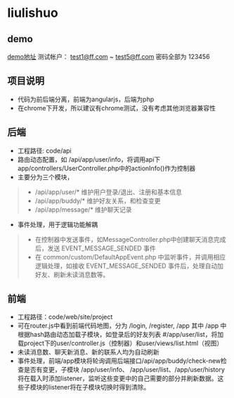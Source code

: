 # liulishuo

## demo
[demo地址](http://121.42.45.187/site/#/login)
测试帐户：
test1@ff.com ~ test5@ff.com
密码全部为 123456

## 项目说明
+ 代码为前后端分离，前端为angularjs，后端为php
+ 在chrome下开发，所以建议有chrome测试，没有考虑其他浏览器兼容性

## 后端
+ 工程路径: code/api
+ 路由动态配置，如 /api/app/user/info，将调用api下app/controllers/UserController.php中的actionInfo()作为控制器
+ 主要分为三个模块，
>* /api/app/user/* 维护用户登录/退出、注册和基本信息
>* /api/app/buddy/* 维护好友关系，和检查变更
>* /api/app/message/* 维护聊天记录
+ 事件处理，用于逻辑功能解耦
>* 在控制器中发送事件，如MessageController.php中创建聊天消息完成后，发送 EVENT_MESSAGE_SENDED 事件
>* 在 common/custom/DefaultAppEvent.php 中监听事件，并调用相应逻辑处理，如接收 EVENT_MESSAGE_SENDED 事件后，处理自动加好友、刷新未读消息数等。

## 前端
+ 工程路径：code/web/site/project
+ 可在router.js中看到前端代码地图，分为 /login, /register, /app
其中 /app 中根据hash路由动态加载子模块，如登录后的好友列表 #/app/user/list，将加载project下的user/controller.js（控制器）和user/views/list.html（视图）
+ 未读消息数、聊天新消息、新的联系人均为自动刷新
+ 事件处理，前端/app模块将轮询调用后端接口/api/app/buddy/check-new检查是否有变更，子模块 /app/user/info、 /app/user/list、/app/user/history将在载入时添加listener，监听这些变更中的自己需要的部分并刷新数据。这些子模块的listener将在子模块切换时得到清除。
